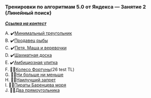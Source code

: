 ### Тренировки по алгоритмам 5.0 от Яндекса — Занятие 2 (Линейный поиск)
[***Ссылка на контест***](https://contest.yandex.ru/contest/59540/enter/?retPage=)

A. ✔️[Минимальный треугольник](A_Min_square/A_Min_square.go)    
B. ✔️[Продавец рыбы](B_Fish_seller/B_Fish_seller.go)    
C. ✔️[Петя, Маша и веревочки](C_Masha,_Petya_and_verevochki/C_Masha,_Petya_and_verevochki.go)      
D. ✔️[Шахматная доска](D_Chess_table/D_Chess_table.go)     
E. ✔️[Амбициозная улитка](E_Ambits_Snail/E_Ambits_Snail.go)    
F. 👩‍💻[Колесо Фортуны](F_Fortune_wheel/F_Fortune_wheel.go)(26 test TL)     
G. 👩‍💻[Ни больше ни меньше]()     
H. 👩‍💻[Наилучший запрет]()     
I. 👩‍💻[Пираты Баренцева моря]()   
J. 👩‍💻[Два прямоугольника]()